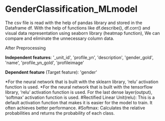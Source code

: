 # GenderClassification_MLmodel
The csv file is read with the help of pandas library and stored in the Dataframe df. 
With the help of functions like df.describe(), df.corr() and visual data representation using seaborn library (heatmap function), We can compare and eliminate the unnecessary column data. 

After Preprocessing

**Independent features**: '_unit_id', 'profile_yn', 'description', 'gender_gold', 'name', 'profile_yn_gold', 'profileimage'

**Dependent feature** (Target feature): 'gender'

*For the neural network that is built with the sklearn library, ‘relu’ activation function is used.
*For the neural network that is built with the tensorflow library, ‘relu’ activation function is used. For the last dense layer(output), ‘softmax’ activation function is used.
#Rectified Linear Unit(relu): This is a default activation function that makes it is easier for the model to train. It often achieves better performance.
#Softmax: Calculates the relative probabilities and returns the probability of each class.
